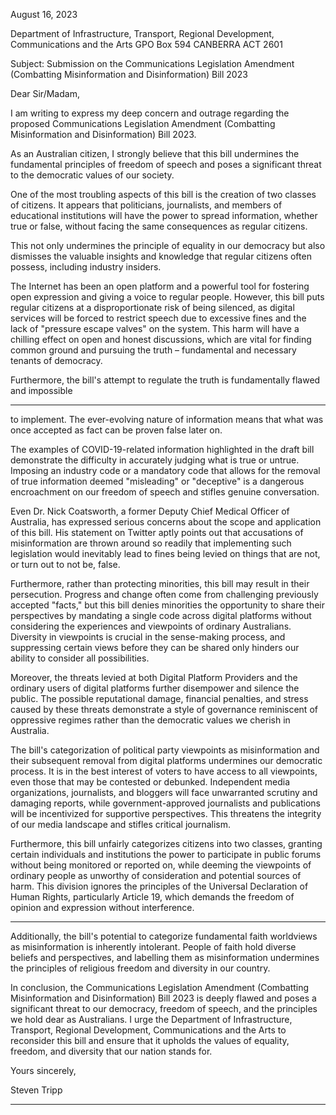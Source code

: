 August 16, 2023

Department of Infrastructure, Transport, Regional Development, Communications and the
Arts
GPO Box 594
CANBERRA ACT 2601

Subject: Submission on the Communications Legislation Amendment (Combatting
Misinformation and Disinformation) Bill 2023

Dear Sir/Madam,

I am writing to express my deep concern and outrage regarding the proposed
Communications Legislation Amendment (Combatting Misinformation and Disinformation)
Bill 2023.

As an Australian citizen, I strongly believe that this bill undermines the fundamental
principles of freedom of speech and poses a significant threat to the democratic values of
our society.

One of the most troubling aspects of this bill is the creation of two classes of citizens. It
appears that politicians, journalists, and members of educational institutions will have the
power to spread information, whether true or false, without facing the same consequences
as regular citizens.

This not only undermines the principle of equality in our democracy but also dismisses the
valuable insights and knowledge that regular citizens often possess, including industry
insiders.

The Internet has been an open platform and a powerful tool for fostering open expression
and giving a voice to regular people. However, this bill puts regular citizens at a
disproportionate risk of being silenced, as digital services will be forced to restrict speech
due to excessive fines and the lack of "pressure escape valves" on the system. This harm will
have a chilling effect on open and honest discussions, which are vital for finding common
ground and pursuing the truth – fundamental and necessary tenants of democracy.

Furthermore, the bill's attempt to regulate the truth is fundamentally flawed and impossible


-----

to implement. The ever-evolving nature of information means that what was once accepted
as fact can be proven false later on.

The examples of COVID-19-related information highlighted in the draft bill demonstrate the
difficulty in accurately judging what is true or untrue. Imposing an industry code or a
mandatory code that allows for the removal of true information deemed "misleading" or
"deceptive" is a dangerous encroachment on our freedom of speech and stifles genuine
conversation.

Even Dr. Nick Coatsworth, a former Deputy Chief Medical Officer of Australia, has expressed
serious concerns about the scope and application of this bill. His statement on Twitter aptly
points out that accusations of misinformation are thrown around so readily that
implementing such legislation would inevitably lead to fines being levied on things that are
not, or turn out to not be, false.

Furthermore, rather than protecting minorities, this bill may result in their persecution.
Progress and change often come from challenging previously accepted "facts," but this bill
denies minorities the opportunity to share their perspectives by mandating a single code
across digital platforms without considering the experiences and viewpoints of ordinary
Australians. Diversity in viewpoints is crucial in the sense-making process, and suppressing
certain views before they can be shared only hinders our ability to consider all possibilities.

Moreover, the threats levied at both Digital Platform Providers and the ordinary users of
digital platforms further disempower and silence the public. The possible reputational
damage, financial penalties, and stress caused by these threats demonstrate a style of
governance reminiscent of oppressive regimes rather than the democratic values we cherish
in Australia.

The bill's categorization of political party viewpoints as misinformation and their subsequent
removal from digital platforms undermines our democratic process. It is in the best interest
of voters to have access to all viewpoints, even those that may be contested or debunked.
Independent media organizations, journalists, and bloggers will face unwarranted scrutiny
and damaging reports, while government-approved journalists and publications will be
incentivized for supportive perspectives. This threatens the integrity of our media landscape
and stifles critical journalism.

Furthermore, this bill unfairly categorizes citizens into two classes, granting certain
individuals and institutions the power to participate in public forums without being
monitored or reported on, while deeming the viewpoints of ordinary people as unworthy of
consideration and potential sources of harm. This division ignores the principles of the
Universal Declaration of Human Rights, particularly Article 19, which demands the freedom
of opinion and expression without interference.


-----

Additionally, the bill's potential to categorize fundamental faith worldviews as
misinformation is inherently intolerant. People of faith hold diverse beliefs and perspectives,
and labelling them as misinformation undermines the principles of religious freedom and
diversity in our country.

In conclusion, the Communications Legislation Amendment (Combatting Misinformation and
Disinformation) Bill 2023 is deeply flawed and poses a significant threat to our democracy,
freedom of speech, and the principles we hold dear as Australians. I urge the Department of
Infrastructure, Transport, Regional Development, Communications and the Arts to reconsider
this bill and ensure that it upholds the values of equality, freedom, and diversity that our
nation stands for.

Yours sincerely,

Steven Tripp


-----

